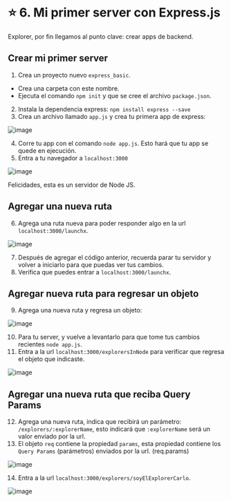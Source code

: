 # :star: 6. Mi primer server con Express.js

Explorer, por fin llegamos al punto clave: crear apps de backend.

## Crear mi primer server

1. Crea un proyecto nuevo `express_basic`.
  - Crea una carpeta con este nombre.
  - Ejecuta el comando `npm init` y que se cree el archivo `package.json`.

2. Instala la dependencia express: `npm install express --save`
3. Crea un archivo llamado `app.js` y crea tu primera app de express:

![image](https://user-images.githubusercontent.com/17634377/163703958-41c5a084-1531-4bc3-8119-6d87d6cb9fc5.png)

4. Corre tu app con el comando `node app.js`. Esto hará que tu app se quede en ejecución.
5. Entra a tu navegador a `localhost:3000`

![image](https://user-images.githubusercontent.com/17634377/163703992-c7e68d24-9954-4b6e-ab5e-cd1d24e6e6a4.png)

Felicidades, esta es un servidor de Node JS.

## Agregar una nueva ruta

6. Agrega una ruta nueva para poder responder algo en la url `localhost:3000/launchx`.

![image](https://user-images.githubusercontent.com/17634377/163704030-4d945b1e-c4fd-4ea1-8f2f-52a4a8502dcb.png)

7. Después de agregar el código anterior, recuerda parar tu servidor y volver a iniciarlo para que puedas ver tus cambios.
8. Verifica que puedes entrar a `localhost:3000/launchx`.

## Agregar nueva ruta para regresar un objeto

9. Agrega una nueva ruta y regresa un objeto:

![image](https://user-images.githubusercontent.com/17634377/163704099-2263aa18-3b33-48e9-93a3-6c29078b2991.png)

10. Para tu server, y vuelve a levantarlo para que tome tus cambios recientes `node app.js`.
11. Entra a la url `localhost:3000/explorersInNode` para verificar que regresa el objeto que indicaste.

![image](https://user-images.githubusercontent.com/17634377/163704123-71b5430f-7695-4bb2-9f84-8526c4d2279d.png)

## Agregar una nueva ruta que reciba Query Params

12. Agrega una nueva ruta, indica que recibirá un parámetro: `/explorers/:explorerName`, esto indicará que `:explorerName` será un valor enviado por la url.
13. El objeto `req` contiene la propiedad `params`, esta propiedad contiene los `Query Params` (parámetros) enviados por la url. (req.params)

![image](https://user-images.githubusercontent.com/17634377/163704182-3fb6f2d8-cd67-45eb-b08b-deca01ddee13.png)

14. Entra a la url `localhost:3000/explorers/soyElExplorerCarlo`.

![image](https://user-images.githubusercontent.com/17634377/163704202-055c26e4-bfe4-4b44-b25f-2e89777af903.png)

